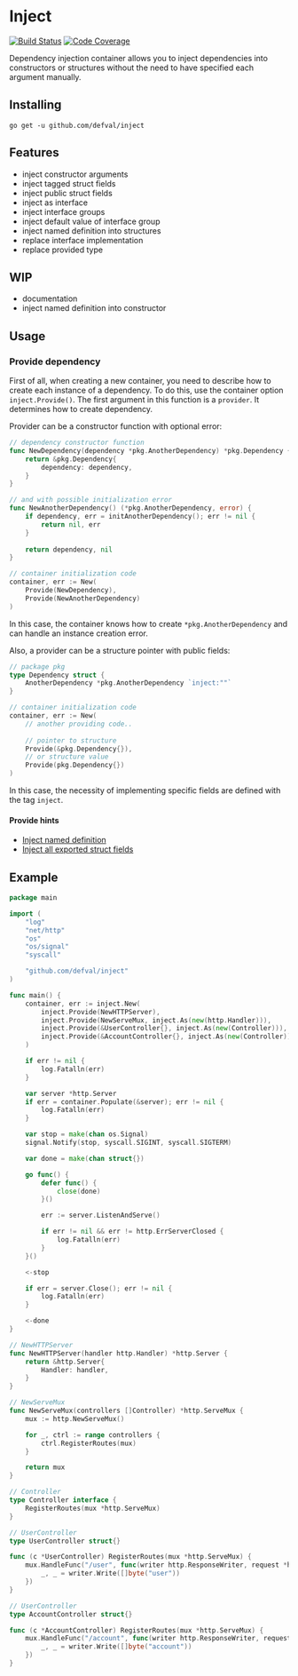 # Inject
[![Build Status](https://img.shields.io/travis/defval/inject.svg?style=for-the-badge&logo=travis)](https://travis-ci.org/defval/inject)
[![Code Coverage](https://img.shields.io/codecov/c/github/defval/inject.svg?style=for-the-badge&logo=codecov)](https://codecov.io/gh/defval/inject)

Dependency injection container allows you to inject dependencies
into constructors or structures without the need to have specified
each argument manually.

## Installing

```shell
go get -u github.com/defval/inject
```

## Features

- inject constructor arguments
- inject tagged struct fields
- inject public struct fields
- inject as interface
- inject interface groups
- inject default value of interface group
- inject named definition into structures
- replace interface implementation
- replace provided type

## WIP

- documentation
- inject named definition into constructor

## Usage

### Provide dependency

First of all, when creating a new container, you need to describe
how to create each instance of a dependency. To do this, use the container
option `inject.Provide()`. The first argument in this function is a `provider`.
It determines how to create dependency.

Provider can be a constructor function with optional error:

```go
// dependency constructor function
func NewDependency(dependency *pkg.AnotherDependency) *pkg.Dependency {
	return &pkg.Dependency{
		dependency: dependency,
	}
}

// and with possible initialization error
func NewAnotherDependency() (*pkg.AnotherDependency, error) {
	if dependency, err = initAnotherDependency(); err != nil {
		return nil, err
	}
	
	return dependency, nil
}

// container initialization code
container, err := New(
	Provide(NewDependency),
	Provide(NewAnotherDependency)
)
```

In this case, the container knows how to create `*pkg.AnotherDependency`
and can handle an instance creation error.

Also, a provider can be a structure pointer with public fields:

```go
// package pkg
type Dependency struct {
	AnotherDependency *pkg.AnotherDependency `inject:""`
}

// container initialization code
container, err := New(
	// another providing code..
	
	// pointer to structure
    Provide(&pkg.Dependency{}),
    // or structure value
    Provide(pkg.Dependency{})
)
```

In this case, the necessity of implementing specific fields are defined
with the tag `inject`.

#### Provide hints
- [Inject named definition]()
- [Inject all exported struct fields]()

## Example

```go
package main

import (
	"log"
	"net/http"
	"os"
	"os/signal"
	"syscall"

	"github.com/defval/inject"
)

func main() {
	container, err := inject.New(
		inject.Provide(NewHTTPServer),
		inject.Provide(NewServeMux, inject.As(new(http.Handler))),
		inject.Provide(&UserController{}, inject.As(new(Controller))),
		inject.Provide(&AccountController{}, inject.As(new(Controller))),
	)

	if err != nil {
		log.Fatalln(err)
	}

	var server *http.Server
	if err = container.Populate(&server); err != nil {
		log.Fatalln(err)
	}

	var stop = make(chan os.Signal)
	signal.Notify(stop, syscall.SIGINT, syscall.SIGTERM)

	var done = make(chan struct{})

	go func() {
		defer func() {
			close(done)
		}()

		err := server.ListenAndServe()

		if err != nil && err != http.ErrServerClosed {
			log.Fatalln(err)
		}
	}()

	<-stop

	if err = server.Close(); err != nil {
		log.Fatalln(err)
	}

	<-done
}

// NewHTTPServer
func NewHTTPServer(handler http.Handler) *http.Server {
	return &http.Server{
		Handler: handler,
	}
}

// NewServeMux
func NewServeMux(controllers []Controller) *http.ServeMux {
	mux := http.NewServeMux()

	for _, ctrl := range controllers {
		ctrl.RegisterRoutes(mux)
	}

	return mux
}

// Controller
type Controller interface {
	RegisterRoutes(mux *http.ServeMux)
}

// UserController
type UserController struct{}

func (c *UserController) RegisterRoutes(mux *http.ServeMux) {
	mux.HandleFunc("/user", func(writer http.ResponseWriter, request *http.Request) {
		_, _ = writer.Write([]byte("user"))
	})
}

// UserController
type AccountController struct{}

func (c *AccountController) RegisterRoutes(mux *http.ServeMux) {
	mux.HandleFunc("/account", func(writer http.ResponseWriter, request *http.Request) {
		_, _ = writer.Write([]byte("account"))
	})
}

```